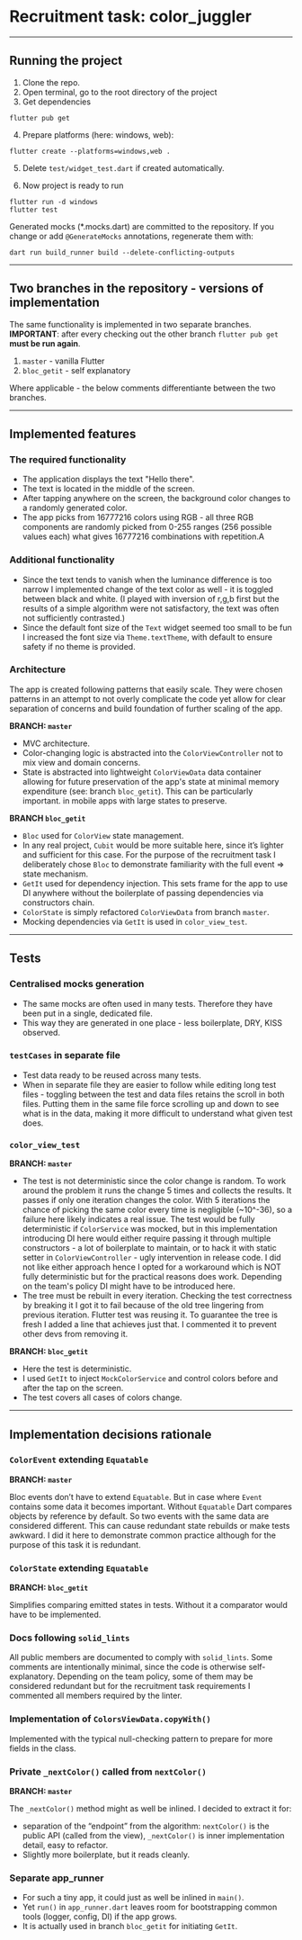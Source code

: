 # Recruitment task: color_juggler

---

## Running the project

1. Clone the repo.
2. Open terminal, go to the root directory of the project
3. Get dependencies

```
flutter pub get
```

4. Prepare platforms (here: windows, web):

```
flutter create --platforms=windows,web .
```

5. Delete `test/widget_test.dart` if created automatically.

6. Now project is ready to run

```
flutter run -d windows
flutter test
```

Generated mocks (*.mocks.dart) are committed to the repository. If you change or add
`@GenerateMocks` annotations, regenerate them with:

```
dart run build_runner build --delete-conflicting-outputs

```

---

## Two branches in the repository - versions of implementation

The same functionality is implemented in two separate branches.  
**IMPORTANT**: after every checking out the other branch `flutter pub get` **must be run
again**.

1. `master` - vanilla Flutter
2. `bloc_getit` - self explanatory

Where applicable - the below comments differentiante between the two branches.

---

## Implemented features

### The required functionality

- The application displays the text "Hello there".
- The text is located in the middle of the screen.
- After tapping anywhere on the screen, the background color changes to a randomly generated color.
- The app picks from 16777216 colors using RGB - all three RGB components are randomly picked from
  0-255 ranges (256 possible values each) what gives 16777216 combinations with repetition.A

### Additional functionality

- Since the text tends to vanish when the luminance difference is too narrow I implemented change of
  the text color as well - it is toggled between black and white. (I played with inversion of r,g,b
  first but the results of a simple algorithm were not satisfactory, the text was often not
  sufficiently contrasted.)
- Since the default font size of the `Text` widget seemed too small to be fun I increased the font
  size via `Theme.textTheme`, with default to ensure safety if no theme is provided.

### Architecture

The app is created following patterns that easily scale. They were chosen patterns in an attempt to
not overly complicate the code yet allow for clear separation of concerns and build foundation of
further scaling of the app.

**BRANCH: `master`**

- MVC architecture.
- Color-changing logic is abstracted into the `ColorViewController` not to mix view and domain
  concerns.
- State is abstracted into lightweight `ColorViewData` data container allowing for future
  preservation of the app's state at minimal memory expenditure (see: branch `bloc_getit`). This can
  be particularly important.
  in mobile apps with large states to preserve.

**BRANCH `bloc_getit`**

- `Bloc` used for `ColorView` state management.
- In any real project, `Cubit` would be more suitable here, since it’s lighter and sufficient for
  this case. For the purpose of the recruitment task I deliberately chose `Bloc` to demonstrate
  familiarity with the full event => state mechanism.
- `GetIt` used for dependency injection. This sets frame for the app to use DI anywhere without the
  boilerplate of passing dependencies via constructors chain.
- `ColorState` is simply refactored `ColorViewData` from branch `master`.
- Mocking dependencies via `GetIt` is used in `color_view_test`.

---

## Tests

### Centralised mocks generation

- The same mocks are often used in many tests. Therefore they have been put in a single, dedicated
  file.
- This way they are generated in one place - less boilerplate, DRY, KISS observed.

### `testCases` in separate file

- Test data ready to be reused across many tests.
- When in separate file they are easier to follow while editing long test files - toggling between
  the test and data files retains the scroll in both files. Putting them in the same file force
  scrolling up and down to see what is in the data, making it more difficult to understand what
  given test does.

### `color_view_test`

**BRANCH: `master`**

- The test is not deterministic since the color change is random. To work around the problem it runs
  the change 5 times and collects the results. It passes if only one iteration changes the color.
  With 5 iterations the chance of picking the same color every time is negligible (~10^-36), so a
  failure here likely indicates a real issue. The test would be fully deterministic if
  `ColorService` was mocked, but in this implementation introducing DI here would either require
  passing it through multiple constructors - a lot of boilerplate to maintain, or to hack it with
  static setter in `ColorViewController` - ugly intervention in release code. I did not like either
  approach hence I opted for a workaround which is NOT fully deterministic but for the practical
  reasons does work. Depending on the team's policy DI might have to be introduced here.
- The tree must be rebuilt in every iteration. Checking the test correctness by breaking it I got it
  to fail because of the old tree lingering from previous iteration. Flutter test was reusing it. To
  guarantee the tree is fresh I added a line that achieves just that. I commented it to prevent
  other devs from removing it.

**BRANCH: `bloc_getit`**

- Here the test is deterministic.
- I used `GetIt` to inject `MockColorService` and control colors before and after the tap on the
  screen.
- The test covers all cases of colors change.

---

## Implementation decisions rationale

### `ColorEvent` extending `Equatable`

**BRANCH: `master`**

Bloc events don’t have to extend `Equatable`. But in case where `Event` contains some data it
becomes important. Without `Equatable` Dart compares objects by reference by default. So two events
with the same data are considered different. This can cause redundant state rebuilds or make tests
awkward. I did it here to demonstrate common practice although for the purpose of this task it is
redundant.

### `ColorState` extending  `Equatable`

**BRANCH: `bloc_getit`**

Simplifies comparing emitted states in tests. Without it a comparator would have to be implemented.

### Docs following `solid_lints`

All public members are documented to comply with `solid_lints`. Some comments are intentionally
minimal, since the code is otherwise self-explanatory. Depending on the team policy, some of them
may be considered redundant but for the recruitment task requirements I commented all members
required by the linter.

### Implementation of `ColorsViewData.copyWith()`

Implemented with the typical null-checking pattern to prepare for more fields in the class.

### Private `_nextColor()` called from `nextColor()`

**BRANCH: `master`**

The `_nextColor()` method might as well be inlined. I decided to extract it for:

- separation of the “endpoint” from the algorithm: `nextColor()` is the public API (called from the
  view),  `_nextColor()` is inner implementation detail, easy to refactor.
- Slightly more boilerplate, but it reads cleanly.

### Separate app_runner

- For such a tiny app, it could just as well be inlined in `main()`.
- Yet `run()` in `app_runner.dart` leaves room for bootstrapping common tools (logger, config, DI)
  if the app grows.
- It is actually used in branch `bloc_getit` for initiating `GetIt`.